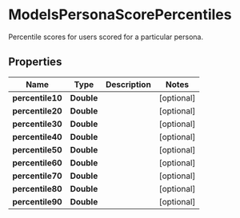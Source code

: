 

# ModelsPersonaScorePercentiles

Percentile scores for users scored for a particular persona.

## Properties

| Name | Type | Description | Notes |
|------------ | ------------- | ------------- | -------------|
|**percentile10** | **Double** |  |  [optional] |
|**percentile20** | **Double** |  |  [optional] |
|**percentile30** | **Double** |  |  [optional] |
|**percentile40** | **Double** |  |  [optional] |
|**percentile50** | **Double** |  |  [optional] |
|**percentile60** | **Double** |  |  [optional] |
|**percentile70** | **Double** |  |  [optional] |
|**percentile80** | **Double** |  |  [optional] |
|**percentile90** | **Double** |  |  [optional] |



